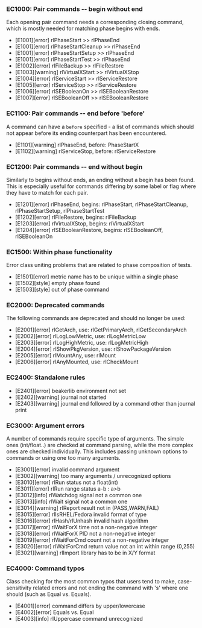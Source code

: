 ### EC1000: Pair commands -- begin without end
Each opening pair command needs a corresponding closing command, which is mostly needed for matching phase begins with ends.
- [E1001][error] rlPhaseStart >> rlPhaseEnd
- [E1001][error] rlPhaseStartCleanup >> rlPhaseEnd
- [E1001][error] rlPhaseStartSetup >> rlPhaseEnd
- [E1001][error] rlPhaseStartTest >> rlPhaseEnd
- [E1002][error] rlFileBackup >> rlFileRestore
- [E1003][warning] rlVirtualXStart >> rlVirtualXStop
- [E1004][error] rlServiceStart >> rlServiceRestore
- [E1005][error] rlServiceStop >> rlServiceRestore
- [E1006][error] rlSEBooleanOn >> rlSEBooleanRestore
- [E1007][error] rlSEBooleanOff >> rlSEBooleanRestore


### EC1100: Pair commands -- end before 'before'
A command can have a `before` specified - a list of commands which should not appear before its ending counterpart has been encountered.
- [E1101][warning] rlPhaseEnd, before: PhaseStartX
- [E1102][warning] rlServiceStop, before: rlServiceRestore


### EC1200: Pair commands -- end without begin
Similarly to begins without ends, an ending without a begin has been found. This is especially useful for commands differing by some label or flag where they have to match for each pair.
- [E1201][error] rlPhaseEnd, begins: rlPhaseStart, rlPhaseStartCleanup, rlPhaseStartSetup, rlPhaseStartTest
- [E1202][error] rlFileRestore, begins: rlFileBackup
- [E1203][error] rlVirtualXStop, begins: rlVirtualXStart
- [E1204][error] rlSEBooleanRestore, begins: rlSEBooleanOff, rlSEBooleanOn


### EC1500: Within phase functionality
Error class uniting problems that are related to phase composition of tests.
- [E1501][error] metric name has to be unique within a single phase
- [E1502][style] empty phase found
- [E1503][style] out of phase command


### EC2000: Deprecated commands
The following commands are deprecated and should no longer be used:
- [E2001][error] rlGetArch, use: rlGetPrimaryArch, rlGetSecondaryArch
- [E2002][error] rlLogLowMetric, use: rlLogMetricLow
- [E2003][error] rlLogHighMetric, use: rlLogMetricHigh
- [E2004][error] rlShowPkgVersion, use: rlShowPackageVersion
- [E2005][error] rlMountAny, use: rlMount
- [E2006][error] rlAnyMounted, use: rlCheckMount


### EC2400: Standalone rules
- [E2401][error] beakerlib environment not set
- [E2402][warning] journal not started
- [E2403][warning] journal end followed by a command other than journal print


### EC3000: Argument errors
A number of commands require specific type of arguments. The simple ones (int/float..) are checked at command parsing, while the more complex ones are checked individually. This includes passing unknown options to commands or using one too many arguments.
- [E3001][error] invalid command argument
- [E3002][warning] too many arguments / unrecognized options
- [E3010][error] rlRun status not a float(int)
- [E3011][error] rlRun range status a-b : a>b
- [E3012][info] rlWatchdog signal not a common one
- [E3013][info] rlWait signal not a common one
- [E3014][warning] rlReport result not in (PASS,WARN,FAIL)
- [E3015][error] rlIsRHEL/Fedora invalid format of type
- [E3016][error] rlHash/rlUnhash invalid hash algorithm
- [E3017][error] rlWaitForX time not a non-negative integer
- [E3018][error] rlWaitForX PID not a non-negative integer
- [E3019][error] rlWaitForCmd count not a non-negative integer
- [E3020][error] rlWaitForCmd return value not an int within range (0,255)
- [E3021][warning] rlImport library has to be in X/Y format


### EC4000: Command typos
Class checking for the most common typos that users tend to make, case-sensitivity related errors and not ending the command with 's' where one should (such as Equal vs. Equals).
- [E4001][error] command differs by upper/lowercase
- [E4002][error] Equals vs. Equal
- [E4003][info] rlUppercase command unrecognized


